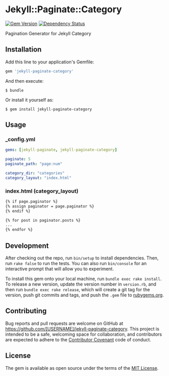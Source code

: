 # Jekyll::Paginate::Category

[![Gem Version](https://badge.fury.io/rb/jekyll-paginate-category.png)](http://badge.fury.io/rb/jekyll-paginate-category)
[![Dependency Status](https://gemnasium.com/midnightSuyama/jekyll-paginate-category.png)](https://gemnasium.com/midnightSuyama/jekyll-paginate-category)

Pagination Generator for Jekyll Category

## Installation

Add this line to your application's Gemfile:

```ruby
gem 'jekyll-paginate-category'
```

And then execute:

    $ bundle

Or install it yourself as:

    $ gem install jekyll-paginate-category

## Usage

### _config.yml

```yaml
gems: [jekyll-paginate, jekyll-paginate-category]

paginate: 5
paginate_path: "page:num"

category_dir: "categories"
category_layout: "index.html"
```

### index.html (category_layout)

```html
{% if page.paginator %}
{% assign paginator = page.paginator %}
{% endif %}

{% for post in paginator.posts %}
...
{% endfor %}
```

## Development

After checking out the repo, run `bin/setup` to install dependencies. Then, run `rake false` to run the tests. You can also run `bin/console` for an interactive prompt that will allow you to experiment.

To install this gem onto your local machine, run `bundle exec rake install`. To release a new version, update the version number in `version.rb`, and then run `bundle exec rake release`, which will create a git tag for the version, push git commits and tags, and push the `.gem` file to [rubygems.org](https://rubygems.org).

## Contributing

Bug reports and pull requests are welcome on GitHub at https://github.com/[USERNAME]/jekyll-paginate-category. This project is intended to be a safe, welcoming space for collaboration, and contributors are expected to adhere to the [Contributor Covenant](contributor-covenant.org) code of conduct.


## License

The gem is available as open source under the terms of the [MIT License](http://opensource.org/licenses/MIT).

